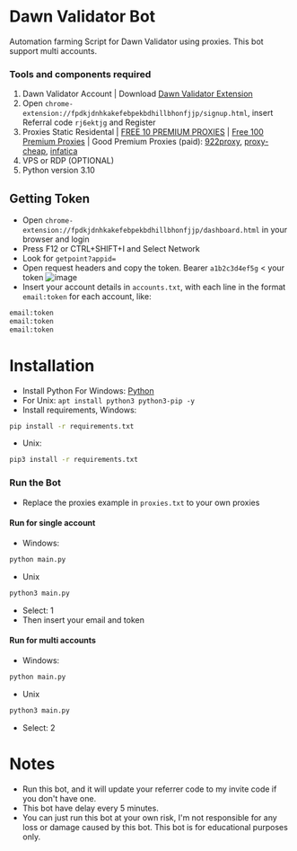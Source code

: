 # Dawn Validator Bot
Automation farming Script for Dawn Validator using proxies. This bot support multi accounts.
### Tools and components required
1. Dawn Validator Account | Download [Dawn Validator Extension](https://chromewebstore.google.com/detail/dawn-validator-chrome-ext/fpdkjdnhkakefebpekbdhillbhonfjjp)
2. Open ``chrome-extension://fpdkjdnhkakefebpekbdhillbhonfjjp/signup.html``, insert Referral code ``rj6ektjg`` and Register
3. Proxies Static Residental | [FREE 10 PREMIUM PROXIES](https://www.webshare.io/?referral_code=p7k7whpdu2jg) | [Free 100 Premium Proxies](https://proxyscrape.com/?ref=odk1mmj) | Good Premium Proxies (paid): [922proxy](https://www.922proxy.com/register?inviter_code=d03d4fed), [proxy-cheap](https://app.proxy-cheap.com/r/JysUiH), [infatica](https://dashboard.infatica.io/aff.php?aff=544)
4. VPS or RDP (OPTIONAL)
5. Python version 3.10
## Getting Token
- Open ``chrome-extension://fpdkjdnhkakefebpekbdhillbhonfjjp/dashboard.html`` in your browser and login
- Press F12 or CTRL+SHIFT+I and Select Network
- Look for ``getpoint?appid=``
- Open request headers and copy the token. Bearer ``a1b2c3d4ef5g`` < your token
![image](https://github.com/user-attachments/assets/2cf7d088-8ecb-4925-a470-5b398cb88e1f)
- Insert your account details in ``accounts.txt``, with each line in the format ``email:token`` for each account, like:
```bash
email:token
email:token
email:token
```
# Installation
- Install Python For Windows: [Python](https://www.python.org/ftp/python/3.13.0/python-3.13.0-amd64.exe)
- For Unix: ``apt install python3 python3-pip -y``
- Install requirements, Windows:
```bash
pip install -r requirements.txt
```
- Unix:
```bash
pip3 install -r requirements.txt
```
### Run the Bot
- Replace the proxies example in ```proxies.txt``` to your own proxies
#### Run for single account
- Windows:
```bash
python main.py
```
- Unix
```bash
python3 main.py
```
- Select: 1
- Then insert your email and token
#### Run for multi accounts
- Windows:
```bash
python main.py
```
- Unix
```bash
python3 main.py
```
- Select: 2
# Notes
- Run this bot, and it will update your referrer code to my invite code if you don't have one.
- This bot have delay every 5 minutes. 
- You can just run this bot at your own risk, I'm not responsible for any loss or damage caused by this bot. This bot is for educational purposes only.
